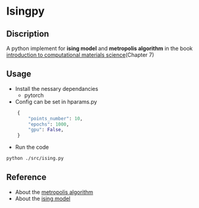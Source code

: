 # Isingpy

## Discription
A python implement for **ising model** and **metropolis algorithm** in the book <a href="https://www.cambridge.org/highereducation/books/introduction-to-computational-materials-science/327CCEC340E5C466CE08D6A6FD8520E1#overview" >introduction to computational materials science</a>(Chapter 7)

## Usage
+ Install the nessary dependancies
  + pytorch
+ Config can be set in hparams.py
```python
    {
        "points_number": 10,
        "epochs": 1000,
        "gpu": False,
    }
```
+ Run the code
```bash
python ./src/ising.py
```

## Reference
+ About the <a href="https://en.wikipedia.org/wiki/Metropolis%E2%80%93Hastings_algorithm">metropolis algorithm</a>
+ About the <a href="https://en.wikipedia.org/wiki/Ising_model">ising model</a>